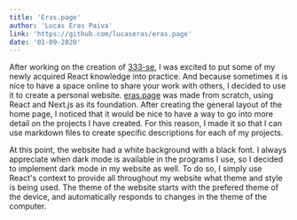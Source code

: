 ```yaml
---
title: 'Eras.page'
author: 'Lucas Eras Paiva'
link: 'https://github.com/lucaseras/eras.page'
date: '01-09-2020'
---
```


After working on the creation of [333-se](/projects/333-se), I was excited to
put some of my newly acquired React knowledge into practice. And because
sometimes it is nice to have a space online to share your work with others, I
decided to use it to create a personal website.
[eras.page](/) was made from scratch, using React and Next.js as its foundation.
After creating the general layout of the home page, I noticed that it would be
nice to have a way to go into more detail on the projects I have created. For
this reason, I made it so that I can use markdown files to create specific
descriptions for each of my projects.

At this point, the website had a white background with a black font. I always
appreciate when dark mode is available in the programs I use, so I decided to
implement dark mode in my website as well. To do so, I simply use React's
context to provide all throughout my website what theme and style is being used.
The theme of the website starts with the prefered theme of the device, and
automatically responds to changes in the theme of the computer.
